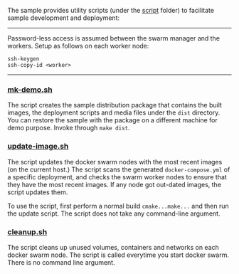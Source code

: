 
The sample provides utility scripts (under the [script](../script) folder) to facilitate sample development and deployment:   

---
Password-less access is assumed between the swarm manager and the workers. Setup as follows on each worker node:     
```
ssh-keygen
ssh-copy-id <worker>
```
---

### [mk-demo.sh](../script/mk-demo.sh)

The script creates the sample distribution package that contains the built images, the deployment scripts and media files under the `dist` directory. You can restore the sample with the package on a different machine for demo purpose. Invoke through `make dist`.    

### [update-image.sh](../script/update-image.sh)

The script updates the docker swarm nodes with the most recent images (on the current host.) The script scans the generated ```docker-compose.yml``` of a specific deployment, and checks the swarm worker nodes to ensure that they have the most recent images. If any node got out-dated images, the script updates them.    

To use the script, first perform a normal build ```cmake...make...``` and then run the update script. The script does not take any command-line argument.    

### [cleanup.sh](../script/cleanup.sh)

The script cleans up unused volumes, containers and networks on each docker swarm node. The script is called everytime you start docker swarm. There is no command line argument.    

